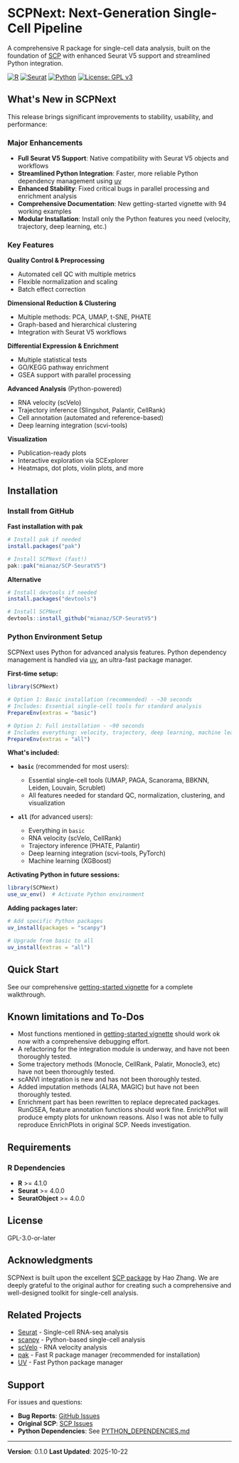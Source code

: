 # SCPNext: Next-Generation Single-Cell Pipeline

A comprehensive R package for single-cell data analysis, built on the foundation of [SCP](https://github.com/zhanghao-njmu/SCP) with enhanced Seurat V5 support and streamlined Python integration.

[![R](https://img.shields.io/badge/R-%3E%3D4.1.0-blue.svg)](https://www.r-project.org/)
[![Seurat](https://img.shields.io/badge/Seurat-%3E%3D4.2.0-green.svg)](https://satijalab.org/seurat/)
[![Python](https://img.shields.io/badge/Python-3.10--3.13-blue.svg)](https://www.python.org/)
[![License: GPL v3](https://img.shields.io/badge/License-GPLv3-blue.svg)](https://www.gnu.org/licenses/gpl-3.0)

## What's New in SCPNext

This release brings significant improvements to stability, usability, and performance:

### Major Enhancements

- **Full Seurat V5 Support**: Native compatibility with Seurat V5 objects and workflows
- **Streamlined Python Integration**: Faster, more reliable Python dependency management using [uv](https://docs.astral.sh/uv/)
- **Enhanced Stability**: Fixed critical bugs in parallel processing and enrichment analysis
- **Comprehensive Documentation**: New getting-started vignette with 94 working examples
- **Modular Installation**: Install only the Python features you need (velocity, trajectory, deep learning, etc.)

### Key Features

**Quality Control & Preprocessing**
- Automated cell QC with multiple metrics
- Flexible normalization and scaling
- Batch effect correction

**Dimensional Reduction & Clustering**
- Multiple methods: PCA, UMAP, t-SNE, PHATE
- Graph-based and hierarchical clustering
- Integration with Seurat V5 workflows

**Differential Expression & Enrichment**
- Multiple statistical tests
- GO/KEGG pathway enrichment
- GSEA support with parallel processing

**Advanced Analysis** (Python-powered)
- RNA velocity (scVelo)
- Trajectory inference (Slingshot, Palantir, CellRank)
- Cell annotation (automated and reference-based)
- Deep learning integration (scvi-tools)

**Visualization**
- Publication-ready plots
- Interactive exploration via SCExplorer
- Heatmaps, dot plots, violin plots, and more

## Installation

### Install from GitHub

**Fast installation with pak**

```r
# Install pak if needed
install.packages("pak")

# Install SCPNext (fast!)
pak::pak("mianaz/SCP-SeuratV5")
```

**Alternative**

```r
# Install devtools if needed
install.packages("devtools")

# Install SCPNext
devtools::install_github("mianaz/SCP-SeuratV5")
```

### Python Environment Setup

SCPNext uses Python for advanced analysis features. Python dependency management is handled via [uv](https://docs.astral.sh/uv/), an ultra-fast package manager.

**First-time setup:**

```r
library(SCPNext)

# Option 1: Basic installation (recommended) - ~30 seconds
# Includes: Essential single-cell tools for standard analysis
PrepareEnv(extras = "basic")

# Option 2: Full installation - ~90 seconds
# Includes everything: velocity, trajectory, deep learning, machine learning
PrepareEnv(extras = "all")
```

**What's included:**

- **`basic`** (recommended for most users):
  - Essential single-cell tools (UMAP, PAGA, Scanorama, BBKNN, Leiden, Louvain, Scrublet)
  - All features needed for standard QC, normalization, clustering, and visualization

- **`all`** (for advanced users):
  - Everything in `basic`
  - RNA velocity (scVelo, CellRank)
  - Trajectory inference (PHATE, Palantir)
  - Deep learning integration (scvi-tools, PyTorch)
  - Machine learning (XGBoost)

**Activating Python in future sessions:**

```r
library(SCPNext)
use_uv_env()  # Activate Python environment
```

**Adding packages later:**

```r
# Add specific Python packages
uv_install(packages = "scanpy")

# Upgrade from basic to all
uv_install(extras = "all")
```

## Quick Start

See our comprehensive [getting-started vignette](vignettes/getting-started.Rmd) for a complete walkthrough.

## Known limitations and To-Dos
- Most functions mentioned in [getting-started vignette](vignettes/getting-started.Rmd) should work ok now with a comprehensive debugging effort. 
- A refactoring for the integration module is underway, and have not been thoroughly tested.
- Some trajectory methods (Monocle, CellRank, Palatir, Monocle3, etc) have not been thoroughly tested.
- scANVI integration is new and has not been thoroughly tested.
- Added imputation methods (ALRA, MAGIC) but have not been thoroughly tested.
- Enrichment part has been rewritten to replace deprecated packages. RunGSEA, feature annotation functions should work fine. EnrichPlot will produce empty plots for unknown reasons. Also I was not able to fully reproduce EnrichPlots in original SCP. Needs investigation.

## Requirements

### R Dependencies
- **R** >= 4.1.0
- **Seurat** >= 4.0.0
- **SeuratObject** >= 4.0.0

## License

GPL-3.0-or-later

## Acknowledgments

SCPNext is built upon the excellent [SCP package](https://github.com/zhanghao-njmu/SCP) by Hao Zhang. We are deeply grateful to the original author for creating such a comprehensive and well-designed toolkit for single-cell analysis.


## Related Projects

- [Seurat](https://satijalab.org/seurat/) - Single-cell RNA-seq analysis
- [scanpy](https://scanpy.readthedocs.io/) - Python-based single-cell analysis
- [scVelo](https://scvelo.readthedocs.io/) - RNA velocity analysis
- [pak](https://pak.r-lib.org/) - Fast R package manager (recommended for installation)
- [UV](https://docs.astral.sh/uv/) - Fast Python package manager

## Support

For issues and questions:
- **Bug Reports**: [GitHub Issues](https://github.com/mianaz/SCP-SeuratV5/issues)
- **Original SCP**: [SCP Issues](https://github.com/zhanghao-njmu/SCP/issues)
- **Python Dependencies**: See [PYTHON_DEPENDENCIES.md](PYTHON_DEPENDENCIES.md)

---

**Version**: 0.1.0
**Last Updated**: 2025-10-22
